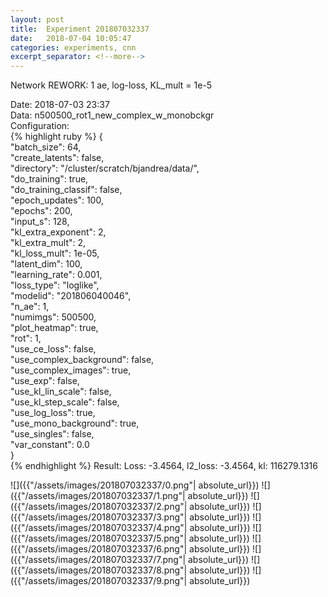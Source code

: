 ```yaml
---
layout: post
title:  Experiment 201807032337
date:   2018-07-04 10:05:47
categories: experiments, cnn
excerpt_separator: <!--more-->
---
```

Network REWORK: 1 ae, log-loss, KL_mult = 1e-5  

 <!--more-->
Date: 2018-07-03 23:37  
Data: n500500_rot1_new_complex_w_monobckgr  
Configuration:   
{% highlight ruby %}
{  
    "batch_size": 64,   
    "create_latents": false,   
    "directory": "/cluster/scratch/bjandrea/data/",   
    "do_training": true,   
    "do_training_classif": false,   
    "epoch_updates": 100,   
    "epochs": 200,   
    "input_s": 128,   
    "kl_extra_exponent": 2,   
    "kl_extra_mult": 2,   
    "kl_loss_mult": 1e-05,   
    "latent_dim": 100,   
    "learning_rate": 0.001,   
    "loss_type": "loglike",   
    "modelid": "201806040046",   
    "n_ae": 1,   
    "numimgs": 500500,   
    "plot_heatmap": true,   
    "rot": 1,   
    "use_ce_loss": false,   
    "use_complex_background": false,   
    "use_complex_images": true,   
    "use_exp": false,   
    "use_kl_lin_scale": false,   
    "use_kl_step_scale": false,   
    "use_log_loss": true,   
    "use_mono_background": true,   
    "use_singles": false,   
    "var_constant": 0.0  
}  
{% endhighlight %}
Result: Loss: -3.4564, l2_loss: -3.4564, kl: 116279.1316  

![]({{"/assets/images/201807032337/0.png"| absolute_url}})
![]({{"/assets/images/201807032337/1.png"| absolute_url}})
![]({{"/assets/images/201807032337/2.png"| absolute_url}})
![]({{"/assets/images/201807032337/3.png"| absolute_url}})
![]({{"/assets/images/201807032337/4.png"| absolute_url}})
![]({{"/assets/images/201807032337/5.png"| absolute_url}})
![]({{"/assets/images/201807032337/6.png"| absolute_url}})
![]({{"/assets/images/201807032337/7.png"| absolute_url}})
![]({{"/assets/images/201807032337/8.png"| absolute_url}})
![]({{"/assets/images/201807032337/9.png"| absolute_url}})

